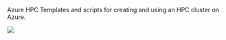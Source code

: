 Azure HPC
Templates and scripts for creating and using an HPC cluster on Azure.

<a href="https://portal.azure.com/#create/Microsoft.Template/uri/https%3A%2F%2Fraw.githubusercontent.com%2Fjithinjosepkl%2Fazhpc%2Fpr%2Fazuredeploy.json" target="_blank">
    <img src="http://azuredeploy.net/deploybutton.png" />
</a>
